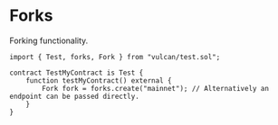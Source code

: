 # Forks

Forking functionality.

```solidity
import { Test, forks, Fork } from "vulcan/test.sol";

contract TestMyContract is Test {
    function testMyContract() external {
        Fork fork = forks.create("mainnet"); // Alternatively an endpoint can be passed directly.
    }
}
```
